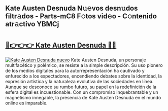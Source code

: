 ## Kate Austen Desnuda N𝚞𝚎vos desn𝚞dos filtr𝚊dos - Parts-mC8 F𝚘tos vid𝚎o - C𝚘ntenido atr𝚊ctivo YBMCj

# <h2><a href="http://mb2ecxx.tromn.icu/?c=Kate+Austen+Desnuda">🔗👉👉👉 Kate Austen Desnuda 🔗🔗</a></h2>

[![Kate Austen Desnuda nuevo](https://i.imgur.com/pEAQMta.gif)](http://mb2ecxx.tromn.icu/?c=Kate+Austen+Desnuda)
Kate Austen Desnuda, un personaje multifacético y polémico, se resiste a la simple descripción. Su uso pionero de los medios digitales para la autorrepresentación ha cautivado y enfurecido a los espectadores, encendiendo debates sobre la identidad, la expresión artística y la naturaleza evolutiva de las sociedades en línea. Aunque se desconoce su rumbo futuro, su papel en la redefinición de la esfera digital es incuestionable. Con un compromiso inquebrantable y un magnetismo innegable, la presencia de Kate Austen Desnuda en el mundo online es imparable.
